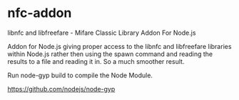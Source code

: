 nfc-addon
=========

libnfc and libfreefare - Mifare Classic Library Addon For Node.js

Addon for Node.js giving proper access to the libnfc and libfreefare libraries within Node.js rather then using the spawn command and reading the results to a file and reading it in.  So a much smoother result.  

Run node-gyp build to compile the Node Module.

https://github.com/nodejs/node-gyp







